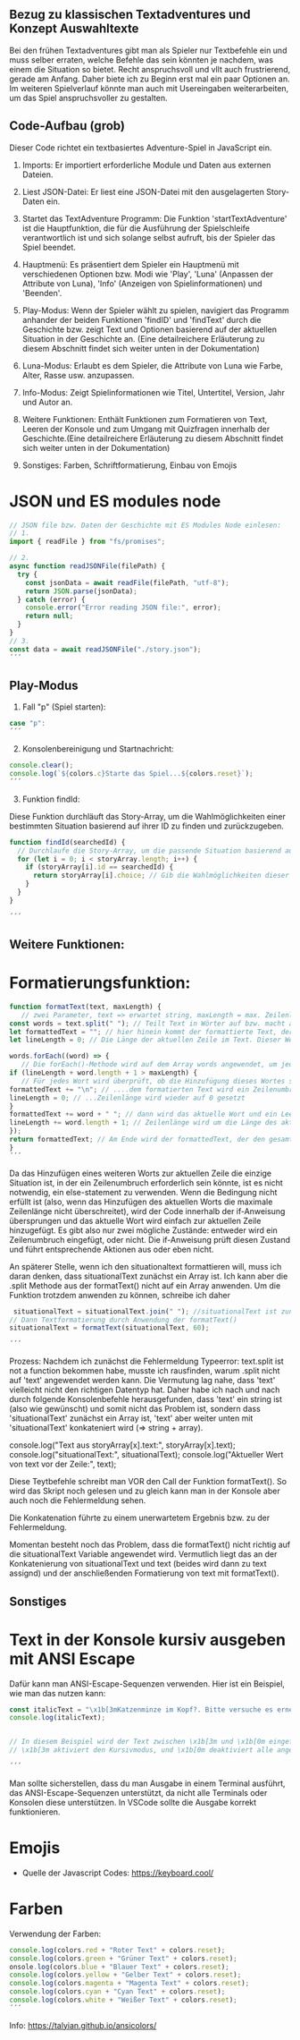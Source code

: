 ## Bezug zu klassischen Textadventures und Konzept Auswahltexte

Bei den frühen Textadventures gibt man als Spieler nur Textbefehle ein und muss selber erraten, welche Befehle das sein könnten je nachdem, was einem die Situation so bietet. Recht anspruchsvoll und vllt auch frustrierend, gerade am Anfang. Daher biete ich zu Beginn erst mal ein paar Optionen an. Im weiteren Spielverlauf könnte man auch mit Usereingaben weiterarbeiten, um das Spiel anspruchsvoller zu gestalten.

## Code-Aufbau (grob)

Dieser Code richtet ein textbasiertes Adventure-Spiel in JavaScript ein.

1. Imports: Er importiert erforderliche Module und Daten aus externen Dateien.

2. Liest JSON-Datei: Er liest eine JSON-Datei mit den ausgelagerten Story-Daten ein.

3. Startet das TextAdventure Programm: Die Funktion 'startTextAdventure' ist die Hauptfunktion, die für die Ausführung der Spielschleife verantwortlich ist und sich solange selbst aufruft, bis der Spieler das Spiel beendet.

4. Hauptmenü: Es präsentiert dem Spieler ein Hauptmenü mit verschiedenen Optionen bzw. Modi wie 'Play', 'Luna' (Anpassen der Attribute von Luna), 'Info' (Anzeigen von Spielinformationen) und 'Beenden'.

5. Play-Modus: Wenn der Spieler wählt zu spielen, navigiert das Programm anhander der beiden Funktionen 'findID' und 'findText' durch die Geschichte bzw. zeigt Text und Optionen basierend auf der aktuellen Situation in der Geschichte an. (Eine detailreichere Erläuterung zu diesem Abschnitt findet sich weiter unten in der Dokumentation)

6. Luna-Modus: Erlaubt es dem Spieler, die Attribute von Luna wie Farbe, Alter, Rasse usw. anzupassen.

7. Info-Modus: Zeigt Spielinformationen wie Titel, Untertitel, Version, Jahr und Autor an.

8. Weitere Funktionen: Enthält Funktionen zum Formatieren von Text, Leeren der Konsole und zum Umgang mit Quizfragen innerhalb der Geschichte.(Eine detailreichere Erläuterung zu diesem Abschnitt findet sich weiter unten in der Dokumentation)

9. Sonstiges: Farben, Schriftformatierung, Einbau von Emojis

# JSON und ES modules node

```javascript
// JSON file bzw. Daten der Geschichte mit ES Modules Node einlesen:
// 1.
import { readFile } from "fs/promises";

// 2.
async function readJSONFile(filePath) {
  try {
    const jsonData = await readFile(filePath, "utf-8");
    return JSON.parse(jsonData);
  } catch (error) {
    console.error("Error reading JSON file:", error);
    return null;
  }
}
// 3.
const data = await readJSONFile("./story.json");
´´´
```

## Play-Modus

1. Fall "p" (Spiel starten):

```javascript
case "p":
´´´
```

2. Konsolenbereinigung und Startnachricht:

```javascript
console.clear();
console.log(`${colors.c}Starte das Spiel...${colors.reset}`);
´´´
```

3. Funktion findId:

Diese Funktion durchläuft das Story-Array, um die Wahlmöglichkeiten einer bestimmten Situation basierend auf ihrer ID zu finden und zurückzugeben.

```javascript
function findId(searchedId) {
  // Durchlaufe die Story-Array, um die passende Situation basierend auf der ID zu finden
  for (let i = 0; i < storyArray.length; i++) {
    if (storyArray[i].id == searchedId) {
      return storyArray[i].choice; // Gib die Wahlmöglichkeiten dieser Situation zurück
    }
  }
}

´´´
```

## Weitere Funktionen:

# Formatierungsfunktion:

```javascript
function formatText(text, maxLength) {
   // zwei Parameter, text => erwartet string, maxLength = max. Zeilenlänge => soll number sein.
const words = text.split(" "); // Teilt Text in Wörter auf bzw. macht aus einem string ein array ('words') aus substrings; Leerzeichen als Trennzeichen. Achtung: 'text' muss ein string sein (sonst kommt ein TypeError: text.split is not a function)
let formattedText = ""; // hier hinein kommt der formattierte Text, der schrittweise aufgebaut wird und am Ende zurückgegeben wird => ist dann wieder ein string
let lineLength = 0; // Die Länge der aktuellen Zeile im Text. Dieser Wert wird benötigt, um sicherzustellen, dass kein Wort hinzugefügt wird, das die maximale Zeilenlänge überschreitet.Jedes Mal, wenn ein Wort hinzugefügt wird, wird seine Länge zu lineLength hinzugefügt. Auf diese Weise kann die Funktion überprüfen, ob das Hinzufügen eines weiteren Worts die maximale Zeilenlänge überschreiten würde.

words.forEach((word) => {
   // Die forEach()-Methode wird auf dem Array words angewendet, um jedes Wort im Eingabetext zu verarbeiten. Hier findet die eigentliche Formatierung statt.
if (lineLength + word.length + 1 > maxLength) {
   // Für jedes Wort wird überprüft, ob die Hinzufügung dieses Wortes sowie plus 1 (für das Leerzeichen) zur aktuellen Zeile die maximale Zeilenlänge überschreiten würde. Wenn ja, dann ....
formattedText += "\n"; // ....dem formatierten Text wird ein Zeilenumbruch hinzugefügt
lineLength = 0; // ...Zeilenlänge wird wieder auf 0 gesetzt
}
formattedText += word + " "; // dann wird das aktuelle Wort und ein Leerzeichen in 'formattetText' hinzugefügt
lineLength += word.length + 1; // Zeilenlänge wird um die Länge des aktuellen Worts plus 1 (für das Leerzeichen) erhöht
});
return formattedText; // Am Ende wird der formattedText, der den gesamten formatierten Text enthält, zurückgegeben.
}
´´´
```

Da das Hinzufügen eines weiteren Worts zur aktuellen Zeile die einzige Situation ist, in der ein Zeilenumbruch erforderlich sein könnte, ist es nicht notwendig, ein else-statement zu verwenden. Wenn die Bedingung nicht erfüllt ist (also, wenn das Hinzufügen des aktuellen Worts die maximale Zeilenlänge nicht überschreitet), wird der Code innerhalb der if-Anweisung übersprungen und das aktuelle Wort wird einfach zur aktuellen Zeile hinzugefügt.
Es gibt also nur zwei mögliche Zustände: entweder wird ein Zeilenumbruch eingefügt, oder nicht. Die if-Anweisung prüft diesen Zustand und führt entsprechende Aktionen aus oder eben nicht.

An späterer Stelle, wenn ich den situationaltext formattieren will, muss ich daran denken, dass situationalText zunächst ein Array ist. Ich kann aber die .split Methode aus der formatText() nicht auf ein Array anwenden. Um die Funktion trotzdem anwenden zu können, schreibe ich daher

```javascript
 situationalText = situationalText.join(" "); //situationalText ist zunächst Array => vor der Formattierung und der Konkatenierung in string umwandeln
// Dann Textformatierung durch Anwendung der formatText()
situationalText = formatText(situationalText, 60);

´´´
```

Prozess:
Nachdem ich zunächst die Fehlermeldung Typeerror: text.split ist not a function bekommen habe, musste ich rausfinden, warum .split nicht auf 'text' angewendet werden kann. Die Vermutung lag nahe, dass 'text' vielleicht nicht den richtigen Datentyp hat. Daher habe ich nach und nach durch folgende Konsolenbefehle herausgefunden, dass 'text' ein string ist (also wie gewünscht) und somit nicht das Problem ist, sondern dass 'situationalText' zunächst ein Array ist, 'text' aber weiter unten mit 'situationalText' konkateniert wird (=> string + array).

console.log("Text aus storyArray[x].text:", storyArray[x].text);
console.log("situationalText:", situationalText);
console.log("Aktueller Wert von text vor der Zeile:", text);

Diese Teytbefehle schreibt man VOR den Call der Funktion formatText(). So wird das Skript noch gelesen und zu gleich kann man in der Konsole aber auch noch die Fehlermeldung sehen.

Die Konkatenation führte zu einem unerwartetem Ergebnis bzw. zu der Fehlermeldung.

Momentan besteht noch das Problem, dass die formatText() nicht richtig auf die situationalText Variable angewendet wird. Vermutlich liegt das an der Konkatenierung von situationalText und text (beides wird dann zu text assignd) und der anschließenden Formatierung von text mit formatText().

## Sonstiges

# Text in der Konsole kursiv ausgeben mit ANSI Escape

Dafür kann man ANSI-Escape-Sequenzen verwenden. Hier ist ein Beispiel, wie man das nutzen kann:

```javascript
const italicText = "\x1b[3mKatzenminze im Kopf?. Bitte versuche es erneut.\x1b[0m";
console.log(italicText);


// In diesem Beispiel wird der Text zwischen \x1b[3m und \x1b[0m eingefügt.
// \x1b[3m aktiviert den Kursivmodus, und \x1b[0m deaktiviert alle angewendeten Formatierungen.

´´´
```

Man sollte sicherstellen, dass du man Ausgabe in einem Terminal ausführt, das ANSI-Escape-Sequenzen unterstützt, da nicht alle Terminals oder Konsolen diese unterstützen. In VSCode sollte die Ausgabe korrekt funktionieren.

# Emojis

- Quelle der Javascript Codes: https://keyboard.cool/

# Farben

Verwendung der Farben:

```javascript
console.log(colors.red + "Roter Text" + colors.reset);
console.log(colors.green + "Grüner Text" + colors.reset);
onsole.log(colors.blue + "Blauer Text" + colors.reset);
console.log(colors.yellow + "Gelber Text" + colors.reset);
console.log(colors.magenta + "Magenta Text" + colors.reset);
console.log(colors.cyan + "Cyan Text" + colors.reset);
console.log(colors.white + "Weißer Text" + colors.reset);
´´´
```

Info: https://talyian.github.io/ansicolors/
